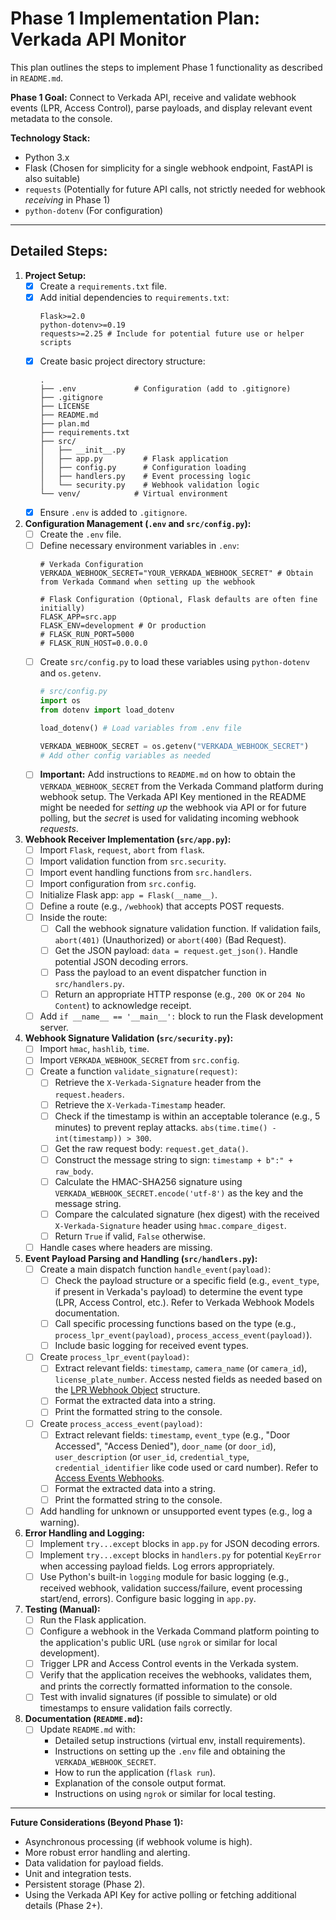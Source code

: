 # Phase 1 Implementation Plan: Verkada API Monitor

This plan outlines the steps to implement Phase 1 functionality as described in `README.md`.

**Phase 1 Goal:** Connect to Verkada API, receive and validate webhook events (LPR, Access Control), parse payloads, and display relevant event metadata to the console.

**Technology Stack:**
*   Python 3.x
*   Flask (Chosen for simplicity for a single webhook endpoint, FastAPI is also suitable)
*   `requests` (Potentially for future API calls, not strictly needed for webhook *receiving* in Phase 1)
*   `python-dotenv` (For configuration)

---

## Detailed Steps:

1.  **Project Setup:**
    *   [x] Create a `requirements.txt` file.
    *   [x] Add initial dependencies to `requirements.txt`:
        ```
        Flask>=2.0
        python-dotenv>=0.19
        requests>=2.25 # Include for potential future use or helper scripts
        ```
    *   [x] Create basic project directory structure:
        ```
        .
        ├── .env             # Configuration (add to .gitignore)
        ├── .gitignore
        ├── LICENSE
        ├── README.md
        ├── plan.md
        ├── requirements.txt
        ├── src/
        │   ├── __init__.py
        │   ├── app.py         # Flask application
        │   ├── config.py      # Configuration loading
        │   ├── handlers.py    # Event processing logic
        │   └── security.py    # Webhook validation logic
        └── venv/            # Virtual environment
        ```
    *   [x] Ensure `.env` is added to `.gitignore`.

2.  **Configuration Management (`.env` and `src/config.py`):**
    *   [ ] Create the `.env` file.
    *   [ ] Define necessary environment variables in `.env`:
        ```dotenv
        # Verkada Configuration
        VERKADA_WEBHOOK_SECRET="YOUR_VERKADA_WEBHOOK_SECRET" # Obtain from Verkada Command when setting up the webhook

        # Flask Configuration (Optional, Flask defaults are often fine initially)
        FLASK_APP=src.app
        FLASK_ENV=development # Or production
        # FLASK_RUN_PORT=5000
        # FLASK_RUN_HOST=0.0.0.0
        ```
    *   [ ] Create `src/config.py` to load these variables using `python-dotenv` and `os.getenv`.
        ```python
        # src/config.py
        import os
        from dotenv import load_dotenv

        load_dotenv() # Load variables from .env file

        VERKADA_WEBHOOK_SECRET = os.getenv("VERKADA_WEBHOOK_SECRET")
        # Add other config variables as needed
        ```
    *   [ ] **Important:** Add instructions to `README.md` on how to obtain the `VERKADA_WEBHOOK_SECRET` from the Verkada Command platform during webhook setup. The Verkada API Key mentioned in the README might be needed for *setting up* the webhook via API or for future polling, but the *secret* is used for validating incoming webhook *requests*.

3.  **Webhook Receiver Implementation (`src/app.py`):**
    *   [ ] Import `Flask`, `request`, `abort` from `flask`.
    *   [ ] Import validation function from `src.security`.
    *   [ ] Import event handling functions from `src.handlers`.
    *   [ ] Import configuration from `src.config`.
    *   [ ] Initialize Flask app: `app = Flask(__name__)`.
    *   [ ] Define a route (e.g., `/webhook`) that accepts POST requests.
    *   [ ] Inside the route:
        *   [ ] Call the webhook signature validation function. If validation fails, `abort(401)` (Unauthorized) or `abort(400)` (Bad Request).
        *   [ ] Get the JSON payload: `data = request.get_json()`. Handle potential JSON decoding errors.
        *   [ ] Pass the payload to an event dispatcher function in `src/handlers.py`.
        *   [ ] Return an appropriate HTTP response (e.g., `200 OK` or `204 No Content`) to acknowledge receipt.
    *   [ ] Add `if __name__ == '__main__':` block to run the Flask development server.

4.  **Webhook Signature Validation (`src/security.py`):**
    *   [ ] Import `hmac`, `hashlib`, `time`.
    *   [ ] Import `VERKADA_WEBHOOK_SECRET` from `src.config`.
    *   [ ] Create a function `validate_signature(request)`:
        *   [ ] Retrieve the `X-Verkada-Signature` header from the `request.headers`.
        *   [ ] Retrieve the `X-Verkada-Timestamp` header.
        *   [ ] Check if the timestamp is within an acceptable tolerance (e.g., 5 minutes) to prevent replay attacks. `abs(time.time() - int(timestamp)) > 300`.
        *   [ ] Get the raw request body: `request.get_data()`.
        *   [ ] Construct the message string to sign: `timestamp + b":" + raw_body`.
        *   [ ] Calculate the HMAC-SHA256 signature using `VERKADA_WEBHOOK_SECRET.encode('utf-8')` as the key and the message string.
        *   [ ] Compare the calculated signature (hex digest) with the received `X-Verkada-Signature` header using `hmac.compare_digest`.
        *   [ ] Return `True` if valid, `False` otherwise.
    *   [ ] Handle cases where headers are missing.

5.  **Event Payload Parsing and Handling (`src/handlers.py`):**
    *   [ ] Create a main dispatch function `handle_event(payload)`:
        *   [ ] Check the payload structure or a specific field (e.g., `event_type`, if present in Verkada's payload) to determine the event type (LPR, Access Control, etc.). Refer to Verkada Webhook Models documentation.
        *   [ ] Call specific processing functions based on the type (e.g., `process_lpr_event(payload)`, `process_access_event(payload)`).
        *   [ ] Include basic logging for received event types.
    *   [ ] Create `process_lpr_event(payload)`:
        *   [ ] Extract relevant fields: `timestamp`, `camera_name` (or `camera_id`), `license_plate_number`. Access nested fields as needed based on the [LPR Webhook Object](/reference/lpr) structure.
        *   [ ] Format the extracted data into a string.
        *   [ ] Print the formatted string to the console.
    *   [ ] Create `process_access_event(payload)`:
        *   [ ] Extract relevant fields: `timestamp`, `event_type` (e.g., "Door Accessed", "Access Denied"), `door_name` (or `door_id`), `user_description` (or `user_id`, `credential_type`, `credential_identifier` like code used or card number). Refer to [Access Events Webhooks](/reference/access-events-webhooks).
        *   [ ] Format the extracted data into a string.
        *   [ ] Print the formatted string to the console.
    *   [ ] Add handling for unknown or unsupported event types (e.g., log a warning).

6.  **Error Handling and Logging:**
    *   [ ] Implement `try...except` blocks in `app.py` for JSON decoding errors.
    *   [ ] Implement `try...except` blocks in `handlers.py` for potential `KeyError` when accessing payload fields. Log errors appropriately.
    *   [ ] Use Python's built-in `logging` module for basic logging (e.g., received webhook, validation success/failure, event processing start/end, errors). Configure basic logging in `app.py`.

7.  **Testing (Manual):**
    *   [ ] Run the Flask application.
    *   [ ] Configure a webhook in the Verkada Command platform pointing to the application's public URL (use `ngrok` or similar for local development).
    *   [ ] Trigger LPR and Access Control events in the Verkada system.
    *   [ ] Verify that the application receives the webhooks, validates them, and prints the correctly formatted information to the console.
    *   [ ] Test with invalid signatures (if possible to simulate) or old timestamps to ensure validation fails correctly.

8.  **Documentation (`README.md`):**
    *   [ ] Update `README.md` with:
        *   Detailed setup instructions (virtual env, install requirements).
        *   Instructions on setting up the `.env` file and obtaining the `VERKADA_WEBHOOK_SECRET`.
        *   How to run the application (`flask run`).
        *   Explanation of the console output format.
        *   Instructions on using `ngrok` or similar for local testing.

---
**Future Considerations (Beyond Phase 1):**
*   Asynchronous processing (if webhook volume is high).
*   More robust error handling and alerting.
*   Data validation for payload fields.
*   Unit and integration tests.
*   Persistent storage (Phase 2).
*   Using the Verkada API Key for active polling or fetching additional details (Phase 2+).
